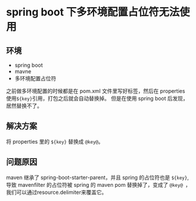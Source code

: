 # spring boot 下多环境配置占位符无法使用
## 环境
+ spring boot
+ mavne
+ 多环境配置占位符

之前做多环境配置的时候都是在 pom.xml 文件里写好标签，然后在 properties 使用```${key}```引用，打包之后就会自动替换掉。
但是在使用 spring boot 后发现，居然替换不了。


## 解决方案
将 properties 里的 ```${key}``` 替换成 ```@key@```。

## 问题原因 
maven 继承了 spring-boot-starter-parent，并且 spring 的占位符也是 ```${key}```, 导致 mavenfilter 的占位符被 spring 的 maven pom 替换掉了，变成了 ```@key@ ```，我们可以通过resource.delimiter来覆盖它。

